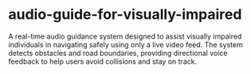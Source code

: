 # audio-guide-for-visually-impaired
 A real-time audio guidance system designed to assist visually impaired individuals in navigating safely using only a live video feed. The system detects obstacles and road boundaries, providing directional voice feedback to help users avoid collisions and stay on track.
